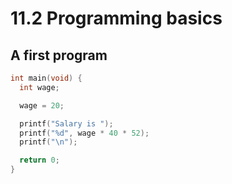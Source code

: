 # 11.2 Programming basics

## A first program
```c
int main(void) {
  int wage;

  wage = 20;

  printf("Salary is ");
  printf("%d", wage * 40 * 52);
  printf("\n");

  return 0;
}
```

